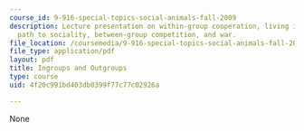 ```yaml
---
course_id: 9-916-special-topics-social-animals-fall-2009
description: Lecture presentation on within-group cooperation, living in groups, the
  path to sociality, between-group competition, and war.
file_location: /coursemedia/9-916-special-topics-social-animals-fall-2009/4f20c991bd403db0399f77c77c02926a_MIT9_916F09_lec08.pdf
file_type: application/pdf
layout: pdf
title: Ingroups and Outgroups
type: course
uid: 4f20c991bd403db0399f77c77c02926a

---
```

None